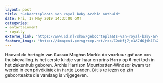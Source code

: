 ```yaml
---
layout: post
title: "Geboorteplaats van royal baby Archie onthuld"
date: Fri, 17 May 2019 14:33:00 GMT
categories: 
- entertainment 
- royalty 
externe_link: "https://www.ad.nl/show/geboorteplaats-van-royal-baby-archie-onthuld~a468e260/"
feature_image: "https://images4.persgroep.net/rcs/ZDcKfj7je1A7d6j9h5FiZeq3EVI/diocontent/147597458/_fitwidth/400/?appId=21791a8992982cd8da851550a453bd7f&quality=0.7"
---
```


Hoewel de hertogin van Sussex Meghan Markle de voorkeur gaf aan een thuisbevalling, is het eerste kindje van haar en prins Harry op 6 mei toch in het ziekenhuis geboren. Archie Harrison Mountbatten-Windsor kwam ter wereld in een privékliniek in hartje Londen. Dit is te lezen op zijn geboorteakte die vandaag is vrijgegeven.
